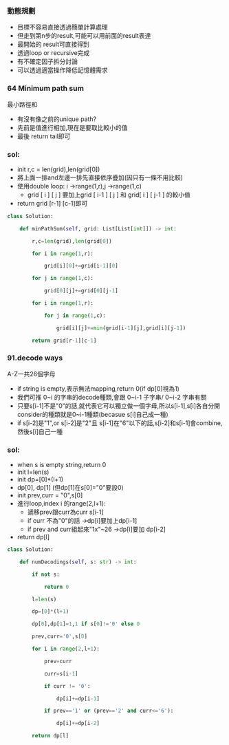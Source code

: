### 動態規劃
- 目標不容易直接透過簡單計算處理
- 但走到第n步的result,可能可以用前面的result表達
- 最開始的 result可直接得到
- 透過loop or recursive完成
- 有不確定因子拆分討論
- 可以透過適當操作降低記憶體需求
### 64 Minimum path sum
最小路徑和
- 有沒有像之前的unique path?
- 先前是值進行相加,現在是要取比較小的值
- 最後 return tail即可
### sol:
- init r,c = len(grid),len(grid[0])
- 將上面一排and左邊一排先直接依序疊加(因只有一條不用比較)
- 使用double loop: i ->range(1,r),j ->range(1,c)
	- grid [ i ]  [ j ] 要加上grid [ i-1 ]  [ j ]  和 grid[ i ]  [ j-1 ] 的較小值
- return grid [r-1]  [c-1]即可
``` python
class Solution:

    def minPathSum(self, grid: List[List[int]]) -> int:

        r,c=len(grid),len(grid[0])

        for i in range(1,r):

            grid[i][0]+=grid[i-1][0]

        for j in range(1,c):

            grid[0][j]+=grid[0][j-1]

        for i in range(1,r):

            for j in range(1,c):

                grid[i][j]+=min(grid[i-1][j],grid[i][j-1])

        return grid[r-1][c-1]
```
### 91.decode ways
A-Z一共26個字母
- if  string is empty,表示無法mapping,return 0(if dp[0]視為1)
- 我們可推 0~i 的字串的decode種類,會跟 0~i-1 子字串/  0~i-2 字串有關
- 只要s[i-1]不是"0"的話,就代表它可以獨立做一個字母,所以s[i-1],s[i]各自分開consider的種類就是0~i-1種類(becasue s[i]自己成一種)
- if s[i-2]是"1",or s[i-2]是"2"且 s[i-1]在"6"以下的話,s[i-2]和s[i-1]會combine,然後s[i]自己一種
### sol:
- when s is empty string,return 0
- init l=len(s)
- init dp=[0]*(l+1)
- dp[0], dp[1] (但dp[1]在s[0]="0"要設0)
- init prev,curr = "0",s[0]
- 進行loop,index i 的range(2,l+1):
	- 遞移prev跟curr為curr s[i-1] 
	- if curr 不為"0"的話 ->dp[i]要加上dp[i-1]
	- if prev and curr組起來"1x"~26 ->dp[i]要加 dp[i-2]
- return dp[l]
```python
class Solution:

    def numDecodings(self, s: str) -> int:

        if not s:

            return 0

        l=len(s)

        dp=[0]*(l+1)

        dp[0],dp[1]=1,1 if s[0]!='0' else 0

        prev,curr='0',s[0]

        for i in range(2,l+1):

            prev=curr

            curr=s[i-1]

            if curr != '0':

                dp[i]+=dp[i-1]

            if prev=='1' or (prev=='2' and curr<='6'):

                dp[i]+=dp[i-2]

        return dp[l]
```
